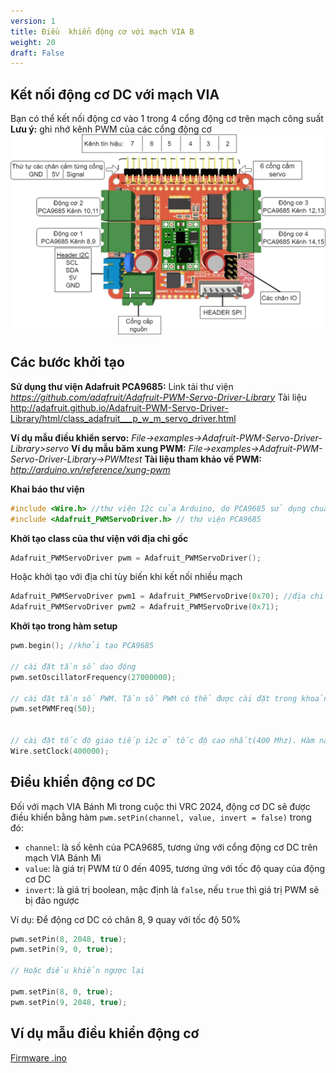 ```yaml
---
version: 1
title: Điều  khiển động cơ với mạch VIA B
weight: 20
draft: False
---
```

## Kết nối động cơ DC với mạch VIA
Bạn có thể kết nối động cơ vào 1 trong 4 cổng động cơ trên mạch công suất
**Lưu ý:** ghi nhớ kênh PWM của các cổng động cơ
![](via_motorshield_ports.png)

## Các bước khởi tạo
**Sử dụng thư viện Adafruit PCA9685:**
Link tải thư viện
*https://github.com/adafruit/Adafruit-PWM-Servo-Driver-Library*
Tài liệu
http://adafruit.github.io/Adafruit-PWM-Servo-Driver-Library/html/class_adafruit___p_w_m_servo_driver.html

**Ví dụ mẫu điều khiển servo:**
*File->examples->Adafruit-PWM-Servo-Driver-Library>servo*
**Ví dụ mẫu băm xung PWM:**
*File->examples->Adafruit-PWM-Servo-Driver-Library->PWMtest*
**Tài liệu tham khảo về PWM:**
*http://arduino.vn/reference/xung-pwm*

**Khai báo thư viện**
``` cpp
#include <Wire.h> //thư viện I2c của Arduino, do PCA9685 sử dụng chuẩn giao tiếp i2c nên thư viện này bắt buộc phải khai báo 
#include <Adafruit_PWMServoDriver.h> // thư viện PCA9685
```

**Khởi tạo class của thư viện với địa chỉ gốc**
``` cpp
Adafruit_PWMServoDriver pwm = Adafruit_PWMServoDriver();
```

Hoặc khởi tạo với địa chỉ tùy biến khi kết nối nhiều mạch
``` cpp
Adafruit_PWMServoDriver pwm1 = Adafruit_PWMServoDrive(0x70); //địa chỉ i2c
Adafruit_PWMServoDriver pwm2 = Adafruit_PWMServoDrive(0x71);
```

**Khởi tạo trong hàm setup**
``` cpp
pwm.begin(); //khởi tạo PCA9685 

// cài đặt tần số dao động 
pwm.setOscillatorFrequency(27000000); 

// cài đặt tần số PWM. Tần số PWM có thể được cài đặt trong khoảng 24-1600 HZ, tần số này được cài đặt tùy thuộc vào nhu cầu xử dụng. Để điều khiển được cả servo và động cơ DC cùng nhau, tần số PWM điều khiển được cài đặt trong khoảng 50-60Hz.
pwm.setPWMFreq(50);


// cài đặt tốc độ giao tiếp i2c ở tốc độ cao nhất(400 Mhz). Hàm này có thể bỏ qua nếu gặp lỗi hoặc không có nhu cầu tử dụng I2c tốc độ cao
Wire.setClock(400000); 
```

## Điều khiển động cơ DC

Đối với mạch VIA Bánh Mì trong cuộc thi VRC 2024, động cơ DC sẽ được điều khiển bằng hàm `pwm.setPin(channel, value, invert = false)` trong đó:
- `channel`: là số kênh của PCA9685, tương ứng với cổng động cơ DC trên mạch VIA Bánh Mì
- `value`: là giá trị PWM từ 0 đến 4095, tương ứng với tốc độ quay của động cơ DC
- `invert`: là giá trị boolean, mặc định là `false`, nếu `true` thì giá trị PWM sẽ bị đảo ngược

Ví dụ: Để động cơ DC có chân 8, 9 quay với tốc độ 50%
``` cpp
pwm.setPin(8, 2048, true);
pwm.setPin(9, 0, true);

// Hoặc điều khiển ngược lại

pwm.setPin(8, 0, true);
pwm.setPin(9, 2048, true);
```

## Ví dụ mẫu điều khiển động cơ 

[Firmware .ino](/firmwares/example-motor/makerbot-2024-motor-test/makerbot-2024-motor-test.ino)